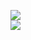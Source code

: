 [![](https://img.shields.io/badge/Made%20With-Github%20Spray-lightgrey.svg?style=for-the-badge&logo=github)](https://github.com/Annihil/github-spray#2395)  
[![](https://i.imgur.com/2DrTn0Z.gif)](https://github.com/Annihil/github-spray)